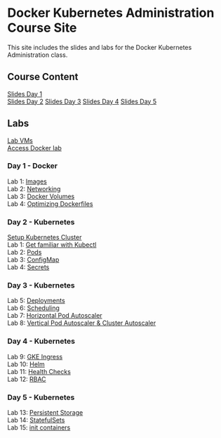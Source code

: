 # Docker Kubernetes Administration Course Site

This site includes the slides and labs for the Docker Kubernetes Administration class. 

## Course Content 
[Slides Day 1](https://www.dropbox.com/s/71ojftmfsvfchmb/Kube-Admin-day1.pdf?dl=0)   
[Slides Day 2](https://www.dropbox.com/s/5orxt6xr5g63idn/Kube-Admin-day2.pdf?dl=0)
[Slides Day 3](https://www.dropbox.com/s/3kp65msc4drekpd/Kube-Admin-day3.pdf?dl=0)
[Slides Day 4](https://www.dropbox.com/s/55dwi9pu0ej9etc/Kube-Admin-day4.pdf?dl=0)
[Slides Day 5](https://www.dropbox.com/s/omgd20hvo0hltpv/Kube-Admin-day5.pptx?dl=0)

## Labs
[Lab VMs](https://docs.google.com/spreadsheets/d/1kW1rNQMZVdoYa2IDLZa66rLv122LM_mIfkbjxhEmVsQ/edit?usp=sharing)  
[Access Docker lab](labs/001_setup/)  

### Day 1 - Docker
Lab 1: [Images](labs/images/)  
Lab 2: [Networking](labs/networking/)   
Lab 3: [Docker Volumes](labs/volumes/)   
Lab 4: [Optimizing Dockerfiles](labs/adv-dockerfile/)   

### Day 2 - Kubernetes    
[Setup Kubernetes Cluster](labs/001-setup-gcp/)   
Lab 1: [Get familiar with Kubectl](labs/commands/)   
Lab 2: [Pods](labs/pods/)   
Lab 3: [ConfigMap](labs/configmap/)   
Lab 4: [Secrets](labs/secrets/)   

### Day 3 - Kubernetes
Lab 5: [Deployments](labs/deployments/)   
Lab 6: [Scheduling](labs/scheduling/)   
Lab 7: [Horizontal Pod Autoscaler](labs/k8s-prometheus-hpa/)   
Lab 8: [Vertical Pod Autoscaler & Cluster Autoscaler](labs/k8s-vpa-ca/)   

### Day 4 - Kubernetes  
Lab 9: [GKE Ingress](labs/ingress/)  
Lab 10: [Helm](labs/helm/)  
Lab 11: [Health Checks](labs/health-checks/)  
Lab 12: [RBAC](labs/rbac/)  

### Day 5 - Kubernetes
Lab 13: [Persistent Storage](labs/persistent-storage/)   
Lab 14: [StatefulSets](labs/stateful/)   
Lab 15: [init containers](labs/init-containers/)   

